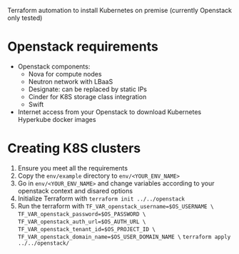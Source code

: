 Terraform automation to install Kubernetes  on premise (currently Openstack only tested)

# Openstack requirements

* Openstack components:
  * Nova for compute nodes
  * Neutron network with LBaaS
  * Designate: can be replaced by static IPs
  * Cinder for K8S storage class integration
  * Swift
* Internet access from your Openstack to download Kubernetes Hyperkube docker images

# Creating K8S clusters

1. Ensure you meet all the requirements
2. Copy the `env/example` directory to `env/<YOUR_ENV_NAME>`
3. Go in `env/<YOUR_ENV_NAME>` and change variables according to your openstack context and disared options
4. Initialize Terraform with `terraform init ../../openstack`
5. Run the terraform with
`TF_VAR_openstack_username=$OS_USERNAME \`
`TF_VAR_openstack_password=$OS_PASSWORD \`
`TF_VAR_openstack_auth_url=$OS_AUTH_URL \`
`TF_VAR_openstack_tenant_id=$OS_PROJECT_ID \`
`TF_VAR_openstack_domain_name=$OS_USER_DOMAIN_NAME \`
`terraform apply ../../openstack/`